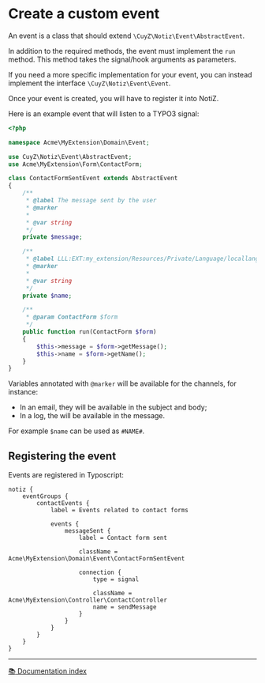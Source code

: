 # Create a custom event

An event is a class that should extend `\CuyZ\Notiz\Event\AbstractEvent`.

In addition to the required methods, the event must implement the `run` method.
This method takes the signal/hook arguments as parameters.

If you need a more specific implementation for your event, you can instead
implement the interface `\CuyZ\Notiz\Event\Event`.

Once your event is created, you will have to register it into NotiZ.

Here is an example event that will listen to a TYPO3 signal:

```php
<?php

namespace Acme\MyExtension\Domain\Event;

use CuyZ\Notiz\Event\AbstractEvent;
use Acme\MyExtension\Form\ContactForm;

class ContactFormSentEvent extends AbstractEvent
{
    /**
     * @label The message sent by the user
     * @marker
     *
     * @var string
     */
    private $message;

    /**
     * @label LLL:EXT:my_extension/Resources/Private/Language/locallang.xlf:name
     * @marker
     *
     * @var string
     */
    private $name;

    /**
     * @param ContactForm $form
     */
    public function run(ContactForm $form)
    {
        $this->message = $form->getMessage();
        $this->name = $form->getName();
    }
}
```

Variables annotated with `@marker` will be available for the channels, for instance:
- In an email, they will be available in the subject and body;
- In a log, the will be available in the message.

For example `$name` can be used as `#NAME#`.

## Registering the event

Events are registered in Typoscript:

```typoscript
notiz {
    eventGroups {
        contactEvents {
            label = Events related to contact forms

            events {
                messageSent {
                    label = Contact form sent

                    className = Acme\MyExtension\Domain\Event\ContactFormSentEvent

                    connection {
                        type = signal

                        className = Acme\MyExtension\Controller\ContactController
                        name = sendMessage
                    }
                }
            }
        }
    }
}
```

---

[:books: Documentation index](../README.md)
